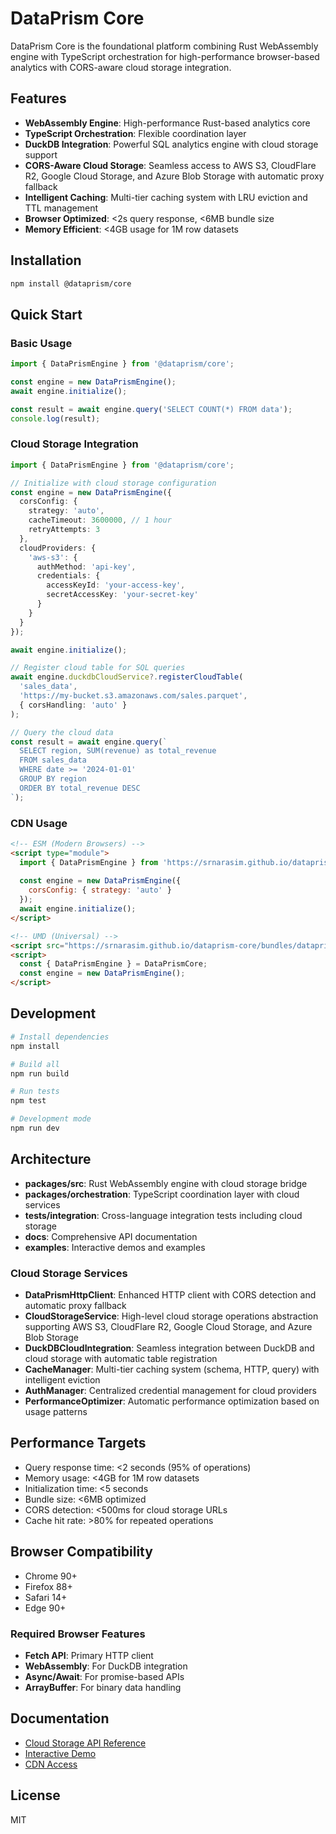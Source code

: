 # DataPrism Core

DataPrism Core is the foundational platform combining Rust WebAssembly engine with TypeScript orchestration for high-performance browser-based analytics with CORS-aware cloud storage integration.

## Features

- **WebAssembly Engine**: High-performance Rust-based analytics core
- **TypeScript Orchestration**: Flexible coordination layer
- **DuckDB Integration**: Powerful SQL analytics engine with cloud storage support
- **CORS-Aware Cloud Storage**: Seamless access to AWS S3, CloudFlare R2, Google Cloud Storage, and Azure Blob Storage with automatic proxy fallback
- **Intelligent Caching**: Multi-tier caching system with LRU eviction and TTL management
- **Browser Optimized**: <2s query response, <6MB bundle size
- **Memory Efficient**: <4GB usage for 1M row datasets

## Installation

```bash
npm install @dataprism/core
```

## Quick Start

### Basic Usage

```typescript
import { DataPrismEngine } from '@dataprism/core';

const engine = new DataPrismEngine();
await engine.initialize();

const result = await engine.query('SELECT COUNT(*) FROM data');
console.log(result);
```

### Cloud Storage Integration

```typescript
import { DataPrismEngine } from '@dataprism/core';

// Initialize with cloud storage configuration
const engine = new DataPrismEngine({
  corsConfig: {
    strategy: 'auto',
    cacheTimeout: 3600000, // 1 hour
    retryAttempts: 3
  },
  cloudProviders: {
    'aws-s3': {
      authMethod: 'api-key',
      credentials: {
        accessKeyId: 'your-access-key',
        secretAccessKey: 'your-secret-key'
      }
    }
  }
});

await engine.initialize();

// Register cloud table for SQL queries
await engine.duckdbCloudService?.registerCloudTable(
  'sales_data',
  'https://my-bucket.s3.amazonaws.com/sales.parquet',
  { corsHandling: 'auto' }
);

// Query the cloud data
const result = await engine.query(`
  SELECT region, SUM(revenue) as total_revenue
  FROM sales_data
  WHERE date >= '2024-01-01'
  GROUP BY region
  ORDER BY total_revenue DESC
`);
```

### CDN Usage

```html
<!-- ESM (Modern Browsers) -->
<script type="module">
  import { DataPrismEngine } from 'https://srnarasim.github.io/dataprism-core/bundles/dataprism-core.es.js';
  
  const engine = new DataPrismEngine({
    corsConfig: { strategy: 'auto' }
  });
  await engine.initialize();
</script>

<!-- UMD (Universal) -->
<script src="https://srnarasim.github.io/dataprism-core/bundles/dataprism-core.umd.js"></script>
<script>
  const { DataPrismEngine } = DataPrismCore;
  const engine = new DataPrismEngine();
</script>
```

## Development

```bash
# Install dependencies
npm install

# Build all
npm run build

# Run tests
npm test

# Development mode
npm run dev
```

## Architecture

- **packages/src**: Rust WebAssembly engine with cloud storage bridge
- **packages/orchestration**: TypeScript coordination layer with cloud services
- **tests/integration**: Cross-language integration tests including cloud storage
- **docs**: Comprehensive API documentation
- **examples**: Interactive demos and examples

### Cloud Storage Services

- **DataPrismHttpClient**: Enhanced HTTP client with CORS detection and automatic proxy fallback
- **CloudStorageService**: High-level cloud storage operations abstraction supporting AWS S3, CloudFlare R2, Google Cloud Storage, and Azure Blob Storage
- **DuckDBCloudIntegration**: Seamless integration between DuckDB and cloud storage with automatic table registration
- **CacheManager**: Multi-tier caching system (schema, HTTP, query) with intelligent eviction
- **AuthManager**: Centralized credential management for cloud providers
- **PerformanceOptimizer**: Automatic performance optimization based on usage patterns

## Performance Targets

- Query response time: <2 seconds (95% of operations)
- Memory usage: <4GB for 1M row datasets
- Initialization time: <5 seconds
- Bundle size: <6MB optimized
- CORS detection: <500ms for cloud storage URLs
- Cache hit rate: >80% for repeated operations

## Browser Compatibility

- Chrome 90+
- Firefox 88+
- Safari 14+
- Edge 90+

### Required Browser Features

- **Fetch API**: Primary HTTP client
- **WebAssembly**: For DuckDB integration
- **Async/Await**: For promise-based APIs
- **ArrayBuffer**: For binary data handling

## Documentation

- [Cloud Storage API Reference](docs/cloud-storage-api.md)
- [Interactive Demo](https://srnarasim.github.io/dataprism-core/examples/cloud-storage-demo.html)
- [CDN Access](https://srnarasim.github.io/dataprism-core/)

## License

MIT
